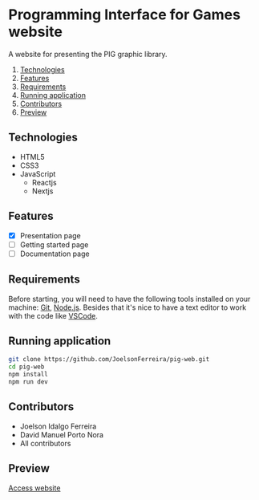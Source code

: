 # Programming Interface for Games website

A website for presenting the PIG graphic library.

1. [Technologies](#technologies)
1. [Features](#features)
1. [Requirements](#requirements)
1. [Running application](#running-application)
1. [Contributors](#contributors)
1. [Preview](#preview)

## Technologies

* HTML5
* CSS3
* JavaScript
  * Reactjs
  * Nextjs

## Features

* [x] Presentation page
* [ ] Getting started page
* [ ] Documentation page

## Requirements

Before starting, you will need to have the following tools installed on your machine: [Git](https://git-scm.com), [Node.js](https://nodejs.org/en/). Besides that it's nice to have a text editor to work with the code like [VSCode](https://code.visualstudio.com/).

## Running application

```bash
git clone https://github.com/JoelsonFerreira/pig-web.git
cd pig-web
npm install
npm run dev
```

## Contributors

* Joelson Idalgo Ferreira
* David Manuel Porto Nora
* All contributors

## Preview

[Access website](https://pig-web.vercel.app/)